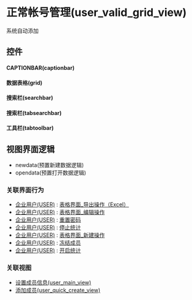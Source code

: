 # 正常帐号管理(user_valid_grid_view)  <!-- {docsify-ignore-all} -->


系统自动添加



## 控件
#### CAPTIONBAR(captionbar)
#### 数据表格(grid)
#### 搜索栏(searchbar)
#### 搜索栏(tabsearchbar)
#### 工具栏(tabtoolbar)

## 视图界面逻辑
  * newdata(预置新建数据逻辑)
  * opendata(预置打开数据逻辑)


### 关联界面行为
  * [企业用户(USER)](module/Base/user) : [表格界面_导出操作（Excel）](module/Base/user#界面行为)
  * [企业用户(USER)](module/Base/user) : [表格界面_编辑操作](module/Base/user#界面行为)
  * [企业用户(USER)](module/Base/user) : [重置密码](module/Base/user#界面行为)
  * [企业用户(USER)](module/Base/user) : [停止统计](module/Base/user#界面行为)
  * [企业用户(USER)](module/Base/user) : [表格界面_新建操作](module/Base/user#界面行为)
  * [企业用户(USER)](module/Base/user) : [冻结成员](module/Base/user#界面行为)
  * [企业用户(USER)](module/Base/user) : [开启统计](module/Base/user#界面行为)

### 关联视图
  * [设置成员信息(user_main_view)](app/view/user_main_view)
  * [添加成员(user_quick_create_view)](app/view/user_quick_create_view)

<script>
 const { createApp } = Vue
  createApp({
    data() {
      return {

      }
    }
  }).use(ElementPlus).mount('#app')
</script>